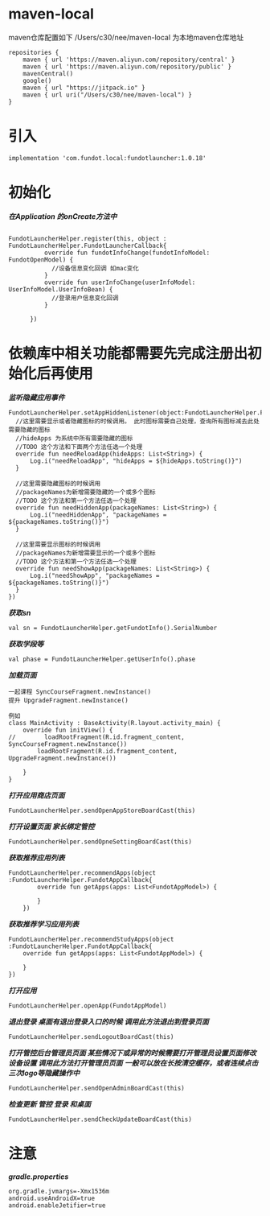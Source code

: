 # maven-local

maven仓库配置如下
/Users/c30/nee/maven-local 为本地maven仓库地址
```
repositories {
    maven { url 'https://maven.aliyun.com/repository/central' }
    maven { url 'https://maven.aliyun.com/repository/public' }
    mavenCentral()
    google()
    maven { url "https://jitpack.io" }
    maven { url uri("/Users/c30/nee/maven-local") }
}
```


# 引入
```
implementation 'com.fundot.local:fundotlauncher:1.0.18'
```


# 初始化
*******在Application 的onCreate方法中*******

```

FundotLauncherHelper.register(this, object : FundotLauncherHelper.FundotLauncherCallback{
          override fun fundotInfoChange(fundotInfoModel: FundotOpenModel) {
            //设备信息变化回调 如mac变化
          }
          override fun userInfoChange(userInfoModel: UserInfoModel.UserInfoBean) {
            //登录用户信息变化回调
          }

      })

```
# 依赖库中相关功能都需要先完成注册出初始化后再使用

***监听隐藏应用事件***
```
FundotLauncherHelper.setAppHiddenListener(object:FundotLauncherHelper.FundotAppHiddenCallback{
  //这里需要显示或者隐藏图标的时候调用。 此时图标需要自己处理，查询所有图标减去此处需要隐藏的图标  
  //hideApps 为系统中所有需要隐藏的图标
  //TODO 这个方法和下面两个方法任选一个处理
  override fun needReloadApp(hideApps: List<String>) {
      Log.i("needReloadApp", "hideApps = ${hideApps.toString()}")
  }

  //这里需要隐藏图标的时候调用
  //packageNames为新增需要隐藏的一个或多个图标
  //TODO 这个方法和第一个方法任选一个处理
  override fun needHiddenApp(packageNames: List<String>) {
      Log.i("needHiddenApp", "packageNames = ${packageNames.toString()}")
  }

  //这里需要显示图标的时候调用
  //packageNames为新增需要显示的一个或多个图标
  //TODO 这个方法和第一个方法任选一个处理
  override fun needShowApp(packageNames: List<String>) {
      Log.i("needShowApp", "packageNames = ${packageNames.toString()}")
  }
})
```

***获取sn***
```
val sn = FundotLauncherHelper.getFundotInfo().SerialNumber
```
***获取学段等***
```
val phase = FundotLauncherHelper.getUserInfo().phase
```

***加载页面***
```
一起课程 SyncCourseFragment.newInstance()
提升 UpgradeFragment.newInstance()

例如
class MainActivity : BaseActivity(R.layout.activity_main) {
    override fun initView() {
//        loadRootFragment(R.id.fragment_content, SyncCourseFragment.newInstance())
        loadRootFragment(R.id.fragment_content, UpgradeFragment.newInstance())

    }
}
```

***打开应用商店页面***
```
FundotLauncherHelper.sendOpenAppStoreBoardCast(this)
```
***打开设置页面 家长绑定管控***
```
FundotLauncherHelper.sendOpneSettingBoardCast(this)
```

***获取推荐应用列表***
```
FundotLauncherHelper.recommendApps(object :FundotLauncherHelper.FundotAppCallback{
        override fun getApps(apps: List<FundotAppModel>) {

        }
    })
```
***获取推荐学习应用列表***
```
FundotLauncherHelper.recommendStudyApps(object :FundotLauncherHelper.FundotAppCallback{
    override fun getApps(apps: List<FundotAppModel>) {

    }
})
```
***打开应用***
```
FundotLauncherHelper.openApp(FundotAppModel)
```


***退出登录 桌面有退出登录入口的时候 调用此方法退出到登录页面***
```
FundotLauncherHelper.sendLogoutBoardCast(this)
```

***打开管控后台管理员页面 某些情况下或异常的时候需要打开管理员设置页面修改设备设置 调用此方法打开管理员页面***
***一般可以放在长按清空缓存，或者连续点击三次logo等隐藏操作中***
```
FundotLauncherHelper.sendOpenAdminBoardCast(this)
```

***检查更新 管控 登录 和桌面***
```
FundotLauncherHelper.sendCheckUpdateBoardCast(this)
```


# 注意
***gradle.properties***
```
org.gradle.jvmargs=-Xmx1536m
android.useAndroidX=true
android.enableJetifier=true
```
